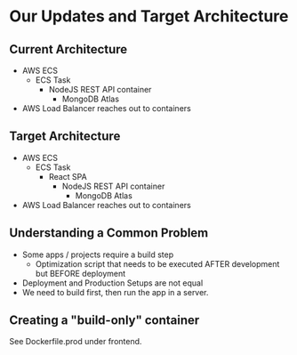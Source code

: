 # Our Updates and Target Architecture

## Current Architecture
* AWS ECS
    * ECS Task
        * NodeJS REST API container
          * MongoDB Atlas
* AWS Load Balancer reaches out to containers


## Target Architecture
* AWS ECS
    * ECS Task
      * React SPA
        * NodeJS REST API container
          * MongoDB Atlas
* AWS Load Balancer reaches out to containers

## Understanding a Common Problem

* Some apps / projects require a build step
  * Optimization script that needs to be executed AFTER development but BEFORE deployment
* Deployment and Production Setups are not equal
* We need to build first, then run the app in a server.

## Creating a "build-only" container

See Dockerfile.prod under frontend.
